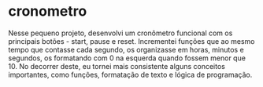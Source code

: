 # cronometro

Nesse pequeno projeto, desenvolvi um cronõmetro funcional com os principais botões - start, pause e reset. Incrementei funções que ao mesmo tempo que contasse cada segundo, os organizasse em horas, minutos e segundos, os formatando com 0 na esquerda quando fossem menor que 10.
No decorrer deste, eu tornei mais consistente alguns conceitos importantes, como funções, formatação de texto e lógica de programação.
